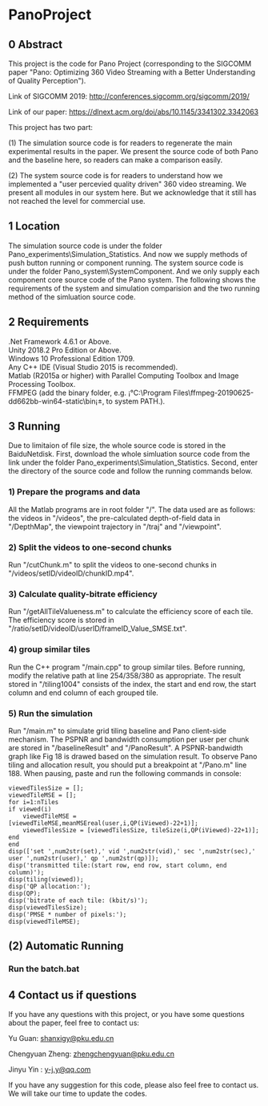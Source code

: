 ﻿# PanoProject

## 0 Abstract
This project is the code for Pano Project (corresponding to the SIGCOMM paper "Pano: Optimizing 360 Video Streaming with a Better Understanding of Quality Perception").

Link of SIGCOMM 2019: http://conferences.sigcomm.org/sigcomm/2019/

Link of our paper: https://dlnext.acm.org/doi/abs/10.1145/3341302.3342063

This project has two part:

(1) The simulation source code is for readers to regenerate the main experimental results in the paper. We present the source code of both Pano and the baseline here, so readers can make a comparison easily.

(2) The system source code is for readers to understand how we implemented a "user percevied quality driven" 360 video streaming. We present all modules in our system here. But we acknowledge that it still has not reached the level for commercial use.

## 1 Location
The simulation source code is under the folder Pano_experiments\Simulation_Statistics. And now we supply methods of push button  running or component running.
The system source code is under the folder Pano_system\SystemComponent. And we only supply each component core source code of the Pano system.
The following shows the requirements of the system and simulation comparision and the two running method of the simluation source code.

## 2 Requirements
.Net Framework 4.6.1 or Above.  
Unity 2018.2 Pro Edition or Above.   
Windows 10 Professional Edition 1709.    
Any C++ IDE (Visual Studio 2015 is recommended).  
Matlab (R2015a or higher) with Parallel Computing Toolbox and Image Processing Toolbox.  
FFMPEG (add the binary folder, e.g. ¡°C:\Program Files\ffmpeg-20190625-dd662bb-win64-static\bin¡±, to system PATH.).  


## 3 Running
Due to limitaion of file size, the whole source code is stored in the BaiduNetdisk. First, download the whole simluation source code from the link under the folder Pano_experiments\Simulation_Statistics. Second, enter the
directory of the source code and follow the running commands below.

### 1)  Prepare the programs and data
All the Matlab programs are in root folder "/". The data used are as follows: the videos in "/videos", the pre-calculated depth-of-field data in "/DepthMap", the viewpoint trajectory in "/traj" and "/viewpoint".
### 2)  Split the videos to one-second chunks
Run "/cutChunk.m" to split the videos to one-second chunks in "/videos/setID/videoID/chunkID.mp4".
### 3)  Calculate quality-bitrate efficiency
Run "/getAllTileValueness.m" to calculate the efficiency score of each tile. The efficiency score is stored in "/ratio/setID/videoID/userID/frameID_Value_SMSE.txt".
### 4)  group similar tiles
Run the C++ program "/main.cpp" to group similar tiles. Before running, modify the relative path at line 254/358/380 as appropriate. The result stored in "/tiling1004" consists of the index, the start and end row, the start column and end column of each grouped tile.
### 5)  Run the simulation
Run "/main.m" to simulate grid tiling baseline and Pano client-side mechanism. The PSPNR and bandwidth consumption per user per chunk are stored in "/baselineResult" and "/PanoResult". A PSPNR-bandwidth graph like Fig 18 is drawed based on the simulation result.
To observe Pano tiling and allocation result, you should put a breakpoint at "/Pano.m" line 188. When pausing, paste and run the following commands in console:
```
viewedTilesSize = [];
viewedTileMSE = [];
for i=1:nTiles
if viewed(i)
    viewedTileMSE = [viewedTileMSE,meanMSEreal(user,i,QP(iViewed)-22+1)];
    viewedTilesSize = [viewedTilesSize, tileSize(i,QP(iViewed)-22+1)];
end
end
disp(['set ',num2str(set),' vid ',num2str(vid),' sec ',num2str(sec),' user ',num2str(user),' qp ',num2str(qp)]);
disp('transmitted tile:(start row, end row, start column, end column)');
disp(tiling(viewed));
disp('QP allocation:');
disp(QP);
disp('bitrate of each tile: (kbit/s)');
disp(viewedTilesSize);
disp('PMSE * number of pixels:');
disp(viewedTileMSE);
```

## (2) Automatic Running
### Run the batch.bat

## 4 Contact us if questions
If you have any questions with this project, or you have some questions about the paper, feel free to contact us:

Yu Guan: shanxigy@pku.edu.cn

Chengyuan Zheng: zhengchengyuan@pku.edu.cn

Jinyu Yin : y-j.y@qq.com

If you have any suggestion for this code, please also feel free to contact us. We will take our time to update the codes.

